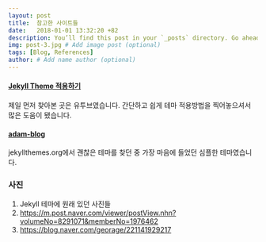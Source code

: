 ```yaml
---
layout: post
title:  참고한 사이트들
date:   2018-01-01 13:32:20 +82
description: You’ll find this post in your `_posts` directory. Go ahead and edit it and re-build the site to see your changes. # Add post description (optional)
img: post-3.jpg # Add image post (optional)
tags: [Blog, References]
author: # Add name author (optional)
---
```

#### [Jekyll Theme 적용하기](https://www.youtube.com/watch?v=H5h4s7b6XcU)

제일 먼저 찾아본 곳은 유투브였습니다. 간단하고 쉽게 테마 적용방법을 찍어놓으셔서 많은 도움이 됐습니다.

#### [adam-blog](https://github.com/artemsheludko/adam-blog)

jekyllthemes.org에서 괜찮은 테마를 찾던 중 가장 마음에 들었던 심플한 테마였습니다.

### 사진

1. Jekyll 테마에 원래 있던 사진들
2. https://m.post.naver.com/viewer/postView.nhn?volumeNo=8291071&memberNo=1976462
3. https://blog.naver.com/georage/221141929217



